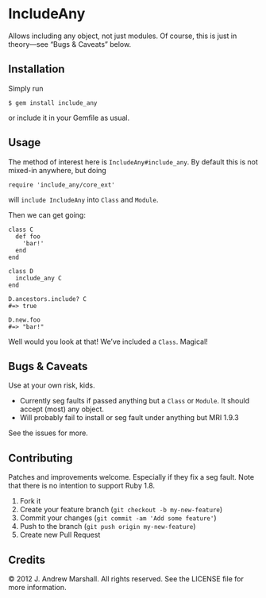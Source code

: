 # IncludeAny

Allows including any object, not just modules. Of course, this is just in
theory—see “Bugs & Caveats” below.

## Installation

Simply run

    $ gem install include_any

or include it in your Gemfile as usual.

## Usage

The method of interest here is `IncludeAny#include_any`. By default this is not
mixed-in anywhere, but doing

    require 'include_any/core_ext'

will `include IncludeAny` into `Class` and `Module`.

Then we can get going:

    class C
      def foo
        'bar!'
      end
    end

    class D
      include_any C
    end

    D.ancestors.include? C
    #=> true

    D.new.foo
    #=> "bar!"

Well would you look at that! We’ve included a `Class`. Magical!

## Bugs & Caveats

Use at your own risk, kids.

- Currently seg faults if passed anything but a `Class` or `Module`. It should
  accept (most) any object.
- Will probably fail to install or seg fault under anything but MRI 1.9.3

See the issues for more.

## Contributing

Patches and improvements welcome. Especially if they fix a seg fault. Note that
there is no intention to support Ruby 1.8.

1. Fork it
2. Create your feature branch (`git checkout -b my-new-feature`)
3. Commit your changes (`git commit -am 'Add some feature'`)
4. Push to the branch (`git push origin my-new-feature`)
5. Create new Pull Request

## Credits

© 2012 J. Andrew Marshall. All rights reserved. See the LICENSE file for more
information.
